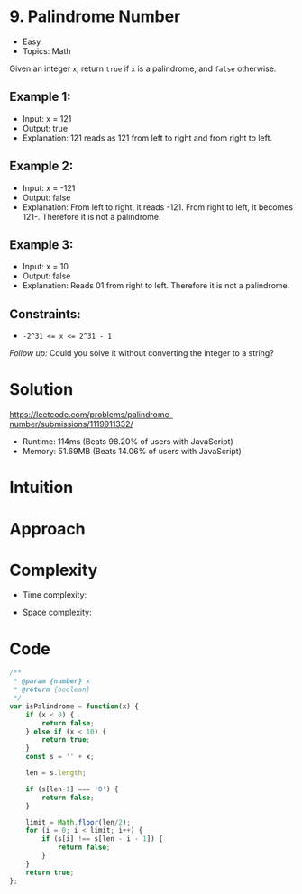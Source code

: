 # 9. Palindrome Number

- Easy
- Topics: Math

Given an integer `x`, return `true` if `x` is a palindrome, and `false` otherwise.

## Example 1:

- Input: x = 121
- Output: true
- Explanation: 121 reads as 121 from left to right and from right to left.

## Example 2:

- Input: x = -121
- Output: false
- Explanation: From left to right, it reads -121. From right to left, it becomes 121-. Therefore it is not a palindrome.

## Example 3:

- Input: x = 10
- Output: false
- Explanation: Reads 01 from right to left. Therefore it is not a palindrome.
 

## Constraints:

- `-2^31 <= x <= 2^31 - 1`
 

*Follow up:* Could you solve it without converting the integer to a string?


# Solution

https://leetcode.com/problems/palindrome-number/submissions/1119911332/

- Runtime: 114ms (Beats 98.20% of users with JavaScript)
- Memory: 51.69MB (Beats 14.06% of users with JavaScript)

# Intuition
<!-- Describe your first thoughts on how to solve this problem. -->

# Approach
<!-- Describe your approach to solving the problem. -->

# Complexity
- Time complexity:
<!-- Add your time complexity here, e.g. $$O(n)$$ -->

- Space complexity:
<!-- Add your space complexity here, e.g. $$O(n)$$ -->

# Code
```javascript
/**
 * @param {number} x
 * @return {boolean}
 */
var isPalindrome = function(x) {
    if (x < 0) {
        return false;
    } else if (x < 10) {
        return true;
    }
    const s = '' + x;

    len = s.length;

    if (s[len-1] === '0') {
        return false;
    }

    limit = Math.floor(len/2);
    for (i = 0; i < limit; i++) {
        if (s[i] !== s[len - i - 1]) {
            return false;
        }
    }
    return true;
};
```
